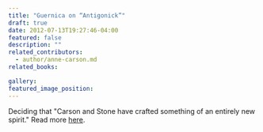 ```yaml
---
title: "Guernica on “Antigonick”"
draft: true
date: 2012-07-13T19:27:46-04:00
featured: false
description: ""
related_contributors:
  - author/anne-carson.md
related_books:

gallery:
featured_image_position: 
---
```


Deciding that "Carson and Stone have crafted something of an entirely new spirit." Read more [here](http://www.guernicamag.com/daily/rebecca-bates-anne-carsons-collapse-of-history/). 

